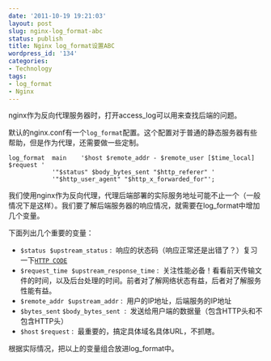 ```yaml
---
date: '2011-10-19 19:21:03'
layout: post
slug: nginx-log_format-abc
status: publish
title: Nginx log_format设置ABC
wordpress_id: '134'
categories:
- Technology
tags:
- log_format
- Nginx
---
```


nginx作为反向代理服务器时，打开access_log可以用来查找后端的问题。

默认的nginx.conf有一个```log_format```配置。这个配置对于普通的静态服务器有些帮助，但是作为代理，还需要做一些定制。


    log_format	main	'$host $remote_addr - $remote_user [$time_local] $request '
				'"$status" $body_bytes_sent "$http_referer" '
				'"$http_user_agent" "$http_x_forwarded_for"';


我们使用nginx作为反向代理，代理后端部署的实际服务地址可能不止一个（一般情况下是这样）。我们要了解后端服务器的响应情况，就需要在log_format中增加几个变量。

下面列出几个重要的变量：


*   ```$status```  ```$upstream_status``` :  响应的状态码（响应正常还是出错了？）复习一下[```HTTP CODE```](http://www.w3.org/Protocols/rfc2616/rfc2616-sec10.html)  
*   ```$request_time```  ```$upstream_response_time``` :  关注性能必备！看看前天传输文件的时间，以及后台处理的时间。前者对了解网络状态有益，后者对了解服务性能有益。  
*   ```$remote_addr```  ```$upstream_addr``` :  用户的IP地址，后端服务的IP地址  
*   ```$bytes_sent``` ```$body_bytes_sent```  :  发送给用户端的数据量（包含HTTP头和不包含HTTP头）  
*   ```$host``` ```$request``` :  最重要的，搞定具体域名具体URL，不抓瞎。


根据实际情况，把以上的变量组合放进log_format中。
